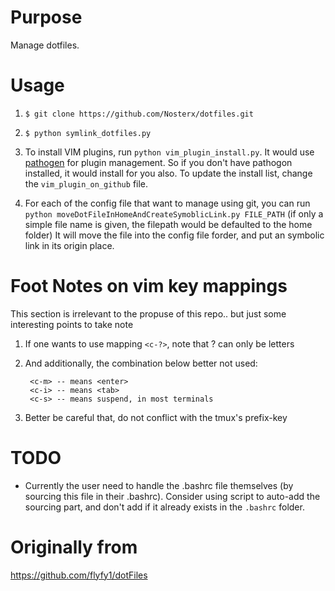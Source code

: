 # Purpose
Manage dotfiles.

# Usage
1. `$ git clone https://github.com/Nosterx/dotfiles.git`

2. `$ python symlink_dotfiles.py`

3. To install VIM plugins, run `python vim_plugin_install.py`. It would use 
   [pathogen](https://github.com/tpope/vim-pathogen) for plugin management.
   So if you don't have pathogon installed, it would install for you also.
   To update the install list, change the `vim_plugin_on_github` file.

4. For each of the config file that want to manage using git, you can run 
  `python moveDotFileInHomeAndCreateSymoblicLink.py FILE_PATH` 
   (if only a simple file name is given, the filepath would be defaulted to 
   the home folder)
   It will move the file into the config file forder, and put an symbolic link
   in its origin place. 

# Foot Notes on vim key mappings
This section is irrelevant to the propuse of this repo.. but just some interesting points to take note

1. If one wants to use mapping `<c-?>`, note that ? can only be letters
2. And additionally, the combination below better not used:

        <c-m> -- means <enter>
        <c-i> -- means <tab>
        <c-s> -- means suspend, in most terminals

3. Better be careful that, do not conflict with the tmux's prefix-key

# TODO
- Currently the user need to handle the .bashrc file themselves (by sourcing this file in their .bashrc).
  Consider using script to auto-add the sourcing part, and don't add if it already exists in the `.bashrc`
  folder.

# Originally from
https://github.com/flyfy1/dotFiles
